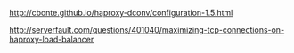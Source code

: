 http://cbonte.github.io/haproxy-dconv/configuration-1.5.html

http://serverfault.com/questions/401040/maximizing-tcp-connections-on-haproxy-load-balancer

